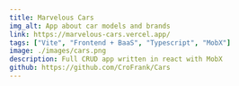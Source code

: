 ```yaml
---
title: Marvelous Cars
img_alt: App about car models and brands
link: https://marvelous-cars.vercel.app/
tags: ["Vite", "Frontend + BaaS", "Typescript", "MobX"]
image: ./images/cars.png
description: Full CRUD app written in react with MobX
github: https://github.com/CroFrank/Cars
---
```

